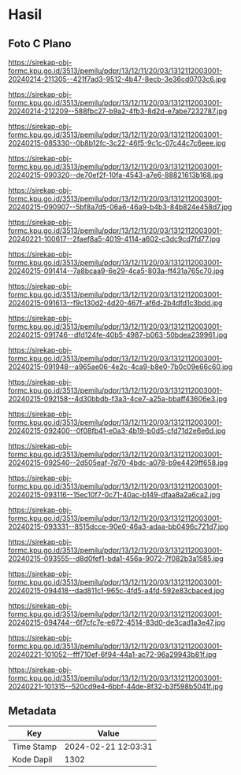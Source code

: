 # Hasil

## Foto C Plano

https://sirekap-obj-formc.kpu.go.id/3513/pemilu/pdpr/13/12/11/20/03/1312112003001-20240214-211305--421f7ad3-9512-4b47-8ecb-3e36cd0703c6.jpg

https://sirekap-obj-formc.kpu.go.id/3513/pemilu/pdpr/13/12/11/20/03/1312112003001-20240214-212209--588fbc27-b9a2-4fb3-8d2d-e7abe7232787.jpg

https://sirekap-obj-formc.kpu.go.id/3513/pemilu/pdpr/13/12/11/20/03/1312112003001-20240215-085330--0b8b12fc-3c22-46f5-9c1c-07c44c7c6eee.jpg

https://sirekap-obj-formc.kpu.go.id/3513/pemilu/pdpr/13/12/11/20/03/1312112003001-20240215-090320--de70ef2f-10fa-4543-a7e6-88821613b168.jpg

https://sirekap-obj-formc.kpu.go.id/3513/pemilu/pdpr/13/12/11/20/03/1312112003001-20240215-090907--5bf8a7d5-06a6-46a9-b4b3-84b824e458d7.jpg

https://sirekap-obj-formc.kpu.go.id/3513/pemilu/pdpr/13/12/11/20/03/1312112003001-20240221-100617--2faef8a5-4019-4114-a602-c3dc9cd7fd77.jpg

https://sirekap-obj-formc.kpu.go.id/3513/pemilu/pdpr/13/12/11/20/03/1312112003001-20240215-091414--7a8bcaa9-6e29-4ca5-803a-ff431a765c70.jpg

https://sirekap-obj-formc.kpu.go.id/3513/pemilu/pdpr/13/12/11/20/03/1312112003001-20240215-091613--f9c130d2-4d20-467f-af6d-2b4dfd1c3bdd.jpg

https://sirekap-obj-formc.kpu.go.id/3513/pemilu/pdpr/13/12/11/20/03/1312112003001-20240215-091746--dfd124fe-40b5-4987-b063-50bdea239961.jpg

https://sirekap-obj-formc.kpu.go.id/3513/pemilu/pdpr/13/12/11/20/03/1312112003001-20240215-091948--a965ae06-4e2c-4ca9-b8e0-7b0c09e66c60.jpg

https://sirekap-obj-formc.kpu.go.id/3513/pemilu/pdpr/13/12/11/20/03/1312112003001-20240215-092158--4d30bbdb-f3a3-4ce7-a25a-bbaff43606e3.jpg

https://sirekap-obj-formc.kpu.go.id/3513/pemilu/pdpr/13/12/11/20/03/1312112003001-20240215-092400--0f08fb41-e0a3-4b19-b0d5-cfd71d2e6e6d.jpg

https://sirekap-obj-formc.kpu.go.id/3513/pemilu/pdpr/13/12/11/20/03/1312112003001-20240215-092540--2d505eaf-7d70-4bdc-a078-b9e4429ff658.jpg

https://sirekap-obj-formc.kpu.go.id/3513/pemilu/pdpr/13/12/11/20/03/1312112003001-20240215-093116--15ec10f7-0c71-40ac-b149-dfaa8a2a6ca2.jpg

https://sirekap-obj-formc.kpu.go.id/3513/pemilu/pdpr/13/12/11/20/03/1312112003001-20240215-093331--8515dcce-90e0-46a3-adaa-bb0496c721d7.jpg

https://sirekap-obj-formc.kpu.go.id/3513/pemilu/pdpr/13/12/11/20/03/1312112003001-20240215-093555--d8d0fef1-bda1-456a-9072-7f082b3a1585.jpg

https://sirekap-obj-formc.kpu.go.id/3513/pemilu/pdpr/13/12/11/20/03/1312112003001-20240215-094418--dad811c1-965c-4fd5-a4fd-592e83cbaced.jpg

https://sirekap-obj-formc.kpu.go.id/3513/pemilu/pdpr/13/12/11/20/03/1312112003001-20240215-094744--6f7cfc7e-e672-4514-83d0-de3cad1a3e47.jpg

https://sirekap-obj-formc.kpu.go.id/3513/pemilu/pdpr/13/12/11/20/03/1312112003001-20240221-101052--fff710ef-6f94-44a1-ac72-96a29943b81f.jpg

https://sirekap-obj-formc.kpu.go.id/3513/pemilu/pdpr/13/12/11/20/03/1312112003001-20240221-101315--520cd9e4-6bbf-44de-8f32-b3f598b5041f.jpg


## Metadata

| Key        | Value               |
| ---------- | ------------------- |
| Time Stamp | 2024-02-21 12:03:31 |
| Kode Dapil | 1302                |



